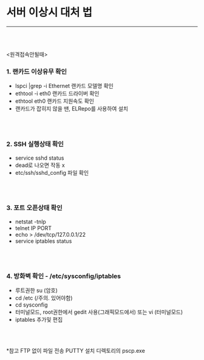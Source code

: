 <h1>서버 이상시 대처 법</h1><hr>
<br><br>

&lt;원격접속안될때&gt;

<h3>1. 랜카드 이상유무 확인</h3>
<ul>
	<li>lspci |grep -i Ethernet 랜카드 모델명 확인
	<li>ethtool -i eth0 랜카드 드라이버 확인
	<li>ethtool eth0 랜카드 지원속도 확인
	<li>랜카드가 잡히지 않을 땐, ELRepo를 사용하여 설치
</ul>
<br><br>

<h3>2. SSH 실행상태 확인</h3>
<ul>
   <li>service sshd status
   <li>dead로 나오면 작동 x
   <li>etc/ssh/sshd_config 파일 확인
</ul>
<br><br>

<h3>3. 포트 오픈상태 확인</h3>
<ul>
   <li>netstat -tnlp
   <li>telnet IP PORT
   <li>echo > /dev/tcp/127.0.0.1/22
   <li>service iptables status
</ul>
<br><br>

<h3>4. 방화벽 확인 - /etc/sysconfig/iptables</h3>
<ul>
   <li>루트권한 su  (암호)
   <li>cd /etc    (/주의. 있어야함)
   <li>cd sysconfig   
   <li>터미널모드, root권한에서 gedit 사용(그래픽모드에서) 또는 vi (터미널모드)
   <li>iptables 추가및 편집
</ul>
<br><br>

*참고 FTP 없이 파일 전송 
  PUTTY 설치 디렉토리의 pscp.exe

